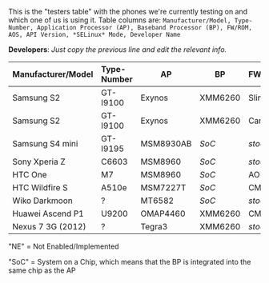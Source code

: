 This is the "testers table" with the phones we're currently testing on and which one of us is using it. Table columns are: `Manufacturer/Model, Type-Number, Application Processor (AP), Baseband Processor (BP), FW/ROM, AOS, API Version, *SELinux* Mode, Developer Name`

**Developers**: *Just copy the previous line and edit the relevant info.*

| Manufacturer/Model    | Type-Number | AP  | BP  | FW/ROM | AOS | API | SELmode | DEV |
|:--------------------- |:----------- | --- | --- |:------ |:--- | --- |:------- |:--- |
Samsung S2 | GT-I9100 | Exynos | XMM6260 | SlimKat | KK4.4.2b4 | 19 | Permissive | E:V:A
Samsung S2 | GT-I9100 | Exynos | XMM6260 | Carbon | KK4.4.4 | 19 | Permissive | xLaMbChOpSx
Samsung S4 mini | GT-I9195 | MSM8930AB | *SoC* | *stock* | JB4.2.2 | 17 | Enforcing | E:V:A
Sony Xperia Z | C6603 | MSM8960 | *SoC* | *stock* | KK4.4.4 | 19 | Enforcing | xLaMbChOpSx
HTC One | M7 | MSM8960 | *SoC* | AOKP | KK4.4.4 | 19 | Permissive | SecUpwN
HTC Wildfire S | A510e | MSM7227T | *SoC* | CM10.1 | JB4.2.2 | 17 | *NE* | He3556
Wiko Darkmoon | ? | MT6582 | *SoC* | *stock* | JB4.2.2 | 17 | *NE*| andr3jx
Huawei Ascend P1 | U9200 | OMAP4460 | XMM6260 | CM11 | KK4.4.4 | 19 | *NE* | tobykurien
Nexus 7 3G (2012) | ? | Tegra3 | XMM6260 | *stock* | KK4.4.4 | 19 | *NE*| andr3jx


"NE" = Not Enabled/Implemented

"SoC" = System on a Chip, which means that the BP is integrated into the same chip as the AP